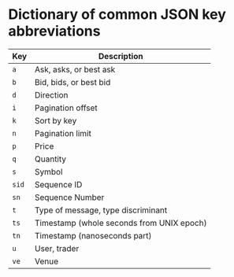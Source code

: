 # Dictionary of common JSON key abbreviations

| Key   | Description                               |
| ----- | ----------------------------------------- |
| `a`   | Ask, asks, or best ask                    |
| `b`   | Bid, bids, or best bid                    |
| `d`   | Direction                                 |
| `i`   | Pagination offset                         |
| `k`   | Sort by key                               |
| `n`   | Pagination limit                          |
| `p`   | Price                                     |
| `q`   | Quantity                                  |
| `s`   | Symbol                                    |
| `sid` | Sequence ID                               |
| `sn`  | Sequence Number                           |
| `t`   | Type of message, type discriminant        |
| `ts`  | Timestamp (whole seconds from UNIX epoch) |
| `tn`  | Timestamp (nanoseconds part)              |
| `u`   | User, trader                              |
| `ve`  | Venue                                     |
